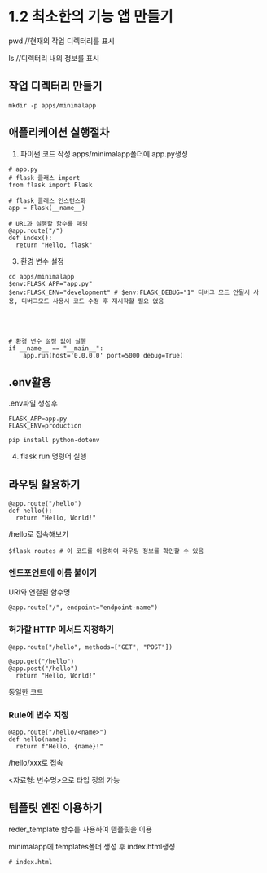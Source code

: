 # 1.2 최소한의 기능 앱 만들기

pwd //현재의 작업 디렉터리를 표시

ls //디렉터리 내의 정보를 표시

## 작업 디렉터리 만들기
```
mkdir -p apps/minimalapp
```
## 애플리케이션 실행절차
1. 파이썬 코드 작성
apps/minimalapp폴더에 app.py생성
```
# app.py
# flask 클래스 import
from flask import Flask

# flask 클래스 인스턴스화
app = Flask(__name__)

# URL과 실행할 함수를 매핑
@app.route("/")
def index():
  return "Hello, flask"
```
3. 환경 변수 설정
```
cd apps/minimalapp
$env:FLASK_APP="app.py"
$env:FLASK_ENV="development" # $env:FLASK_DEBUG="1" 디버그 모드 안될시 사용, 디버그모드 사용시 코드 수정 후 재시작할 필요 없음
```
<br></br>
```
# 환경 변수 설정 없이 실행
if __name__ == "__main__":
    app.run(host='0.0.0.0' port=5000 debug=True)
```
## .env활용
.env파일 생성후
```
FLASK_APP=app.py
FLASK_ENV=production
```
```
pip install python-dotenv
```

4. flask run 명령어 실행

## 라우팅 활용하기
```
@app.route("/hello")
def hello():
  return "Hello, World!"
```
/hello로 접속해보기
```
$flask routes # 이 코드를 이용하여 라우팅 정보를 확인할 수 있음
```
### 엔드포인트에 이름 붙이기
URI와 연결된 함수명 
```
@app.route("/", endpoint="endpoint-name")
```
### 허가할 HTTP 메서드 지정하기
```
@app.route("/hello", methods=["GET", "POST"])
```
```
@app.get("/hello")
@app.post("/hello")
  return "Hello, World!"
```
동일한 코드

### Rule에 변수 지정
```
@app.route("/hello/<name>")
def hello(name):
  return f"Hello, {name}!"
```
/hello/xxx로 접속

<자료형: 변수명>으로 타입 정의 가능

## 템플릿 엔진 이용하기
reder_template 함수를 사용하여 템플릿을 이용

minimalapp에 templates폴더 생성 후 index.html생성
```
# index.html
